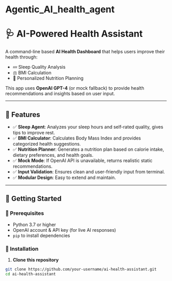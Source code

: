 # Agentic_AI_health_agent
# 🩺 AI-Powered Health Assistant

A command-line based **AI Health Dashboard** that helps users improve their health through:
- 💤 Sleep Quality Analysis  
- ⚖️ BMI Calculation  
- 🥗 Personalized Nutrition Planning  

This app uses **OpenAI GPT-4** (or mock fallback) to provide health recommendations and insights based on user input.

---

## 📌 Features

- ✅ **Sleep Agent**: Analyzes your sleep hours and self-rated quality, gives tips to improve rest.
- ✅ **BMI Calculator**: Calculates Body Mass Index and provides categorized health suggestions.
- ✅ **Nutrition Planner**: Generates a nutrition plan based on calorie intake, dietary preferences, and health goals.
- ✅ **Mock Mode**: If OpenAI API is unavailable, returns realistic static recommendations.
- ✅ **Input Validation**: Ensures clean and user-friendly input from terminal.
- ✅ **Modular Design**: Easy to extend and maintain.

---

## 🚀 Getting Started

### 🔧 Prerequisites

- Python 3.7 or higher
- OpenAI account & API key (for live AI responses)
- `pip` to install dependencies

### 📁 Installation

1. **Clone this repository**

```bash
git clone https://github.com/your-username/ai-health-assistant.git
cd ai-health-assistant
